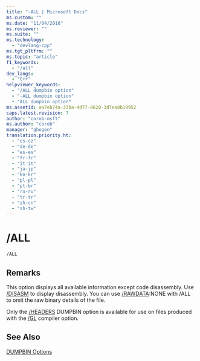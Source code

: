 ```yaml
---
title: "-ALL | Microsoft Docs"
ms.custom: ""
ms.date: "11/04/2016"
ms.reviewer: ""
ms.suite: ""
ms.technology: 
  - "devlang-cpp"
ms.tgt_pltfrm: ""
ms.topic: "article"
f1_keywords: 
  - "/all"
dev_langs: 
  - "C++"
helpviewer_keywords: 
  - "/ALL dumpbin option"
  - "-ALL dumpbin option"
  - "ALL dumpbin option"
ms.assetid: aa7eb74a-33ba-4d77-8620-3d7ea8b19952
caps.latest.revision: 7
author: "corob-msft"
ms.author: "corob"
manager: "ghogen"
translation.priority.ht: 
  - "cs-cz"
  - "de-de"
  - "es-es"
  - "fr-fr"
  - "it-it"
  - "ja-jp"
  - "ko-kr"
  - "pl-pl"
  - "pt-br"
  - "ru-ru"
  - "tr-tr"
  - "zh-cn"
  - "zh-tw"
---
```

# /ALL
```  
/ALL  
```  
  
## Remarks  
 This option displays all available information except code disassembly. Use [/DISASM](../../build/reference/disasm.md) to display disassembly. You can use [/RAWDATA](../../build/reference/rawdata.md):NONE with /ALL to omit the raw binary details of the file.  
  
 Only the [/HEADERS](../../build/reference/headers.md) DUMPBIN option is available for use on files produced with the [/GL](../../build/reference/gl-whole-program-optimization.md) compiler option.  
  
## See Also  
 [DUMPBIN Options](../../build/reference/dumpbin-options.md)